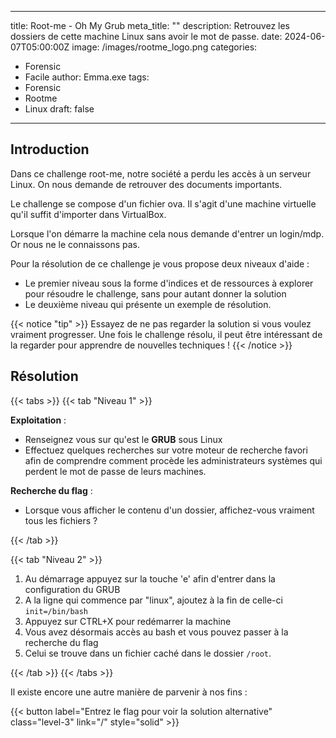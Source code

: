 
---
title: Root-me - Oh My Grub 
meta_title: ""
description: Retrouvez les dossiers de cette machine Linux sans avoir le mot de passe.
date: 2024-06-07T05:00:00Z
image: /images/rootme_logo.png
categories:
  - Forensic
  - Facile
author: Emma.exe
tags:
  - Forensic
  - Rootme
  - Linux
draft: false
---
## Introduction 

Dans ce challenge root-me, notre société a perdu les accès à un serveur Linux.
On nous demande de retrouver des documents importants.

Le challenge se compose d'un fichier ova. Il s'agit d'une machine virtuelle qu'il suffit d'importer dans VirtualBox.

Lorsque l'on démarre la machine cela nous demande d'entrer un login/mdp. Or nous ne le connaissons pas.

Pour la résolution de ce challenge je vous propose deux niveaux d'aide : 
- Le premier niveau sous la forme d'indices et de ressources à explorer pour résoudre le challenge, sans pour autant donner la solution
- Le deuxième niveau qui présente un exemple de résolution.

{{< notice "tip" >}} Essayez de ne pas regarder la solution si vous voulez vraiment progresser. Une fois le challenge résolu, il peut être intéressant de la regarder pour apprendre de nouvelles techniques ! {{< /notice >}}

## Résolution 

{{< tabs >}} {{< tab "Niveau 1" >}}

**Exploitation** : 
- Renseignez vous sur qu'est le **GRUB** sous Linux
- Effectuez quelques recherches sur votre moteur de recherche favori afin de comprendre comment procède les administrateurs systèmes qui perdent le mot de passe de leurs machines.

**Recherche du flag** :
- Lorsque vous afficher le contenu d'un dossier, affichez-vous vraiment tous les fichiers ?

{{< /tab >}}

{{< tab "Niveau 2" >}}

1. Au démarrage appuyez sur la touche 'e' afin d'entrer dans la configuration du GRUB
2. A la ligne qui commence par "linux", ajoutez à la fin de celle-ci `init=/bin/bash`
3. Appuyez sur CTRL+X pour redémarrer la machine
4. Vous avez désormais accès au bash et vous pouvez passer à la recherche du flag
5. Celui se trouve dans un fichier caché dans le dossier `/root`.

{{< /tab >}}
{{< /tabs >}}

Il existe encore une autre manière de parvenir à nos fins :

{{< button label="Entrez le flag pour voir la solution alternative" class="level-3" link="/" style="solid" >}}
